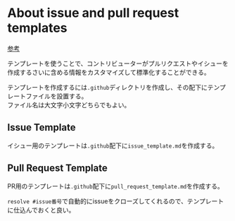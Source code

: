 # About issue and pull request templates

[参考](https://docs.github.com/en/github/building-a-strong-community/about-issue-and-pull-request-templates)

テンプレートを使うことで、コントリビューターがプルリクエストやイシューを作成するさいに含める情報をカスタマイズして標準化することができる。

テンプレートを作成するには`.github`ディレクトリを作成し、その配下にテンプレートファイルを設置する。  
ファイル名は大文字小文字どちらでもよい。

## Issue Template

イシュー用のテンプレートは`.github`配下に`issue_template.md`を作成する。

## Pull Request Template

PR用のテンプレートは`.github`配下に`pull_request_template.md`を作成する。

`resolve #issue番号`で自動的にissueをクローズしてくれるので、テンプレートに仕込んでおくと良い。
